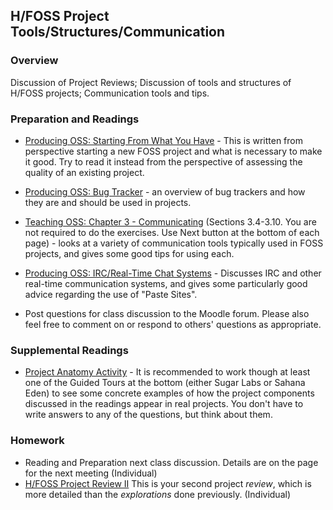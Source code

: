 ## H/FOSS Project Tools/Structures/Communication

### Overview

Discussion of Project Reviews; Discussion of tools and structures of H/FOSS projects; Communication tools and tips.

### Preparation and Readings

- [Producing OSS: Starting From What You Have](http://producingoss.com/en/getting-started.html#starting-from-what-you-have) - This is written from perspective starting a new FOSS project and what is necessary to make it good. Try to read it instead from the perspective of assessing the quality of an existing project.
- [Producing OSS: Bug Tracker](http://producingoss.com/en/bug-tracker.html) - an overview of bug trackers and how they are and should be used in projects.
- [Teaching OSS: Chapter 3 - Communicating](https://quaid.fedorapeople.org/TOS/Practical_Open_Source_Software_Exploration/html/sn-Lay_of_the_Land-Communicating.html) (Sections 3.4-3.10. You are not required to do the exercises. Use Next button at the bottom of each page) - looks at a variety of communication tools typically used in FOSS projects, and gives some good tips for using each.
- [Producing OSS: IRC/Real-Time Chat Systems](http://producingoss.com/en/irc.html) - Discusses IRC and other real-time communication systems, and gives some particularly good advice regarding the use of "Paste Sites".

- Post questions for class discussion to the Moodle forum. Please also feel free to comment on or respond to others' questions as appropriate.

### Supplemental Readings

- [Project Anatomy Activity](http://foss2serve.org/index.php/Intro_to_FOSS_Project_Anatomy_(Activity)) -
  It is recommended to work though at least one of the Guided Tours at
  the bottom (either Sugar Labs or Sahana Eden) to see some concrete
  examples of how the project components discussed in the readings
  appear in real projects. You don't have to write answers to any of
  the questions, but think about them.

### Homework

- Reading and Preparation next class discussion. Details are on the page for the next meeting (Individual)
- [H/FOSS Project Review II](04-projectReview.md) This is your
  second project *review*, which is more detailed than the
  *explorations* done previously. (Individual)
